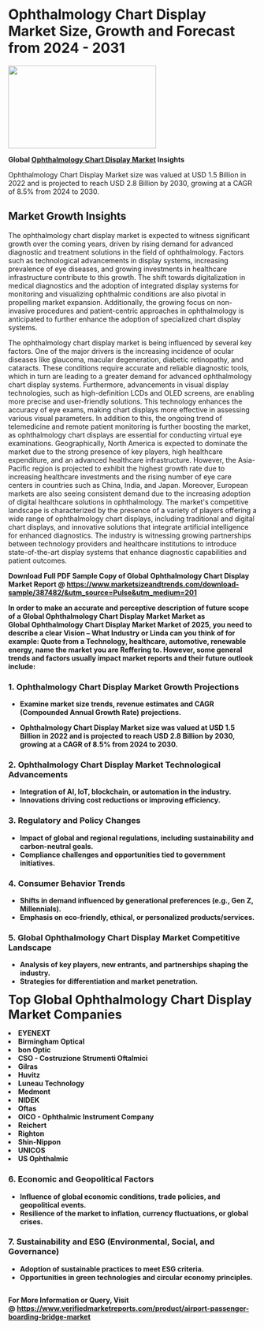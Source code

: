 <H1>Ophthalmology Chart Display Market Size, Growth and Forecast from 2024 - 2031</H1><img class="aligncenter size-medium wp-image-584254" src="https://thirdeyenews.in/wp-content/uploads/2024/09/Global-Market-Research-300x168.jpeg" alt="" width="300" height="168" /><p><strong>Global&nbsp;<a href="https://www.marketsizeandtrends.com/download-sample/387482/&amp;utm_source=Pulse&amp;utm_medium=201">Ophthalmology Chart Display Market</a> Insights</strong></p><p>Ophthalmology Chart Display Market size was valued at USD 1.5 Billion in 2022 and is projected to reach USD 2.8 Billion by 2030, growing at a CAGR of 8.5% from 2024 to 2030.</p><p><h2>Market Growth Insights</h2> <p>The ophthalmology chart display market is expected to witness significant growth over the coming years, driven by rising demand for advanced diagnostic and treatment solutions in the field of ophthalmology. Factors such as technological advancements in display systems, increasing prevalence of eye diseases, and growing investments in healthcare infrastructure contribute to this growth. The shift towards digitalization in medical diagnostics and the adoption of integrated display systems for monitoring and visualizing ophthalmic conditions are also pivotal in propelling market expansion. Additionally, the growing focus on non-invasive procedures and patient-centric approaches in ophthalmology is anticipated to further enhance the adoption of specialized chart display systems.</p> <p><strong></strong></p> <p>The ophthalmology chart display market is being influenced by several key factors. One of the major drivers is the increasing incidence of ocular diseases like glaucoma, macular degeneration, diabetic retinopathy, and cataracts. These conditions require accurate and reliable diagnostic tools, which in turn are leading to a greater demand for advanced ophthalmology chart display systems. Furthermore, advancements in visual display technologies, such as high-definition LCDs and OLED screens, are enabling more precise and user-friendly solutions. This technology enhances the accuracy of eye exams, making chart displays more effective in assessing various visual parameters. In addition to this, the ongoing trend of telemedicine and remote patient monitoring is further boosting the market, as ophthalmology chart displays are essential for conducting virtual eye examinations. Geographically, North America is expected to dominate the market due to the strong presence of key players, high healthcare expenditure, and an advanced healthcare infrastructure. However, the Asia-Pacific region is projected to exhibit the highest growth rate due to increasing healthcare investments and the rising number of eye care centers in countries such as China, India, and Japan. Moreover, European markets are also seeing consistent demand due to the increasing adoption of digital healthcare solutions in ophthalmology. The market's competitive landscape is characterized by the presence of a variety of players offering a wide range of ophthalmology chart displays, including traditional and digital chart displays, and innovative solutions that integrate artificial intelligence for enhanced diagnostics. The industry is witnessing growing partnerships between technology providers and healthcare institutions to introduce state-of-the-art display systems that enhance diagnostic capabilities and patient outcomes. <p><strong></p><p><span class=""><strong>Download Full PDF Sample Copy of Global Ophthalmology Chart Display Market Report</strong> @ <a href="https://www.marketsizeandtrends.com/download-sample/387482/&amp;utm_source=Pulse&amp;utm_medium=201" target="_blank">https://www.marketsizeandtrends.com/download-sample/387482/&amp;utm_source=Pulse&amp;utm_medium=201</a></span></p><p>In order to make an accurate and perceptive description of future scope of a Global&nbsp;Ophthalmology Chart Display Market Market as Global&nbsp;Ophthalmology Chart Display Market Market of 2025, you need to describe a clear Vision &ndash; What Industry or Linda can you think of for example: Quote from a Technology, healthcare, automotive, renewable energy, name the market you are Reffering to. However, some general trends and factors usually impact market reports and their future outlook include:</p><h3>1.&nbsp;<strong>Ophthalmology Chart Display Market Growth Projections</strong></h3><ul><li>Examine market size trends, revenue estimates and CAGR (Compounded Annual Growth Rate) projections.</li><li><p>Ophthalmology Chart Display Market size was valued at USD 1.5 Billion in 2022 and is projected to reach USD 2.8 Billion by 2030, growing at a CAGR of 8.5% from 2024 to 2030.</p></li></ul><h3>2.&nbsp;<strong>Ophthalmology Chart Display Market Technological Advancements</strong></h3><ul><li>Integration of AI, IoT, blockchain, or automation in the industry.</li><li>Innovations driving cost reductions or improving efficiency.</li></ul><h3>3.&nbsp;<strong>Regulatory and Policy Changes</strong></h3><ul><li>Impact of global and regional regulations, including sustainability and carbon-neutral goals.</li><li>Compliance challenges and opportunities tied to government initiatives.</li></ul><h3>4.&nbsp;<strong>Consumer Behavior Trends</strong></h3><ul><li>Shifts in demand influenced by generational preferences (e.g., Gen Z, Millennials).</li><li>Emphasis on eco-friendly, ethical, or personalized products/services.</li></ul><h3>5.&nbsp;<strong>Global Ophthalmology Chart Display Market Competitive Landscape</strong></h3><ul><li>Analysis of key players, new entrants, and partnerships shaping the industry.</li><li>Strategies for differentiation and market penetration.</li></ul><p data-pm-slice="1 1 []"><span style="color: inherit; font-family: inherit; font-size: 25px;">Top Global Ophthalmology Chart Display Market Companies</span></p><div class="" data-test-id=""><p><li>EYENEXT</li><li> Birmingham Optical</li><li> bon Optic</li><li> CSO - Costruzione Strumenti Oftalmici</li><li> Gilras</li><li> Huvitz</li><li> Luneau Technology</li><li> Medmont</li><li> NIDEK</li><li> Oftas</li><li> OICO - Ophthalmic Instrument Company</li><li> Reichert</li><li> Righton</li><li> Shin-Nippon</li><li> UNICOS</li><li> US Ophthalmic</li></p></div><h3>6.&nbsp;<strong>Economic and Geopolitical Factors</strong></h3><ul><li>Influence of global economic conditions, trade policies, and geopolitical events.</li><li>Resilience of the market to inflation, currency fluctuations, or global crises.</li></ul><h3>7.&nbsp;<strong>Sustainability and ESG (Environmental, Social, and Governance)</strong></h3><ul><li>Adoption of sustainable practices to meet ESG criteria.</li><li>Opportunities in green technologies and circular economy principles.</li></ul><h2><strong style="font-size: 14px;">For More Information or Query, Visit @&nbsp;</strong><a style="background-color: #ffffff; font-size: 14px;" href="https://www.marketsizeandtrends.com/report/ophthalmology-chart-display-market/" target="_blank">https://www.verifiedmarketreports.com/product/airport-passenger-boarding-bridge-market</a></h2>